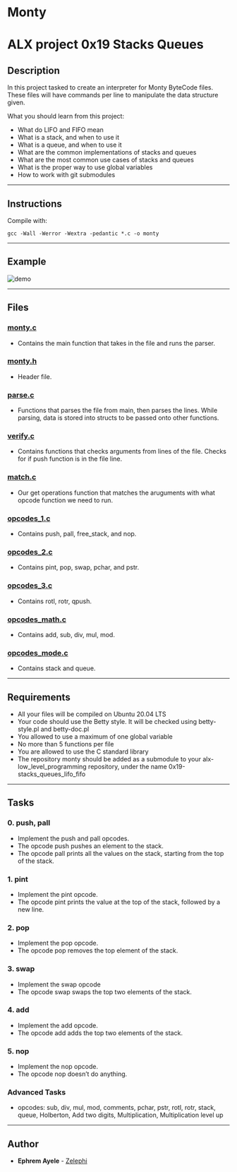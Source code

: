 # Monty
# ALX project 0x19 Stacks Queues

## Description
In this project tasked to create an interpreter for Monty ByteCode files. These files will have commands per line to manipulate the data structure given.

What you should learn from this project:

* What do LIFO and FIFO mean
* What is a stack, and when to use it
* What is a queue, and when to use it
* What are the common implementations of stacks and queues
* What are the most common use cases of stacks and queues
* What is the proper way to use global variables
* How to work with git submodules

---

## Instructions

Compile with:
```
gcc -Wall -Werror -Wextra -pedantic *.c -o monty
```
---

## Example

![demo](https://push.sh/CksXw/test.png)

---

## Files

### [monty.c](./monty.c)
* Contains the main function that takes in the file and runs the parser.

### [monty.h](./monty.h)
* Header file.

### [parse.c](./parse.c)
* Functions that parses the file from main, then parses the lines. While parsing, data is stored into structs to be passed onto other functions.

### [verify.c](./verify.c)
* Contains functions that checks arguments from lines of the file. Checks for if push function is in the file line.

### [match.c](./match.c)
* Our get operations function that matches the aruguments with what opcode function we need to run.

### [opcodes_1.c](./opcodes_1.c)
* Contains push, pall, free_stack, and nop.

### [opcodes_2.c](./opcodes_2.c)
* Contains pint, pop, swap, pchar, and pstr.

### [opcodes_3.c](./opcodes_3.c)
* Contains rotl, rotr, qpush.

### [opcodes_math.c](./opcodes_math.c)
* Contains add, sub, div, mul, mod.

### [opcodes_mode.c](./opcodes_mode.c)
* Contains stack and queue.

---

## Requirements
- All your files will be compiled on Ubuntu 20.04 LTS
- Your code should use the Betty style. It will be checked using betty-style.pl and betty-doc.pl
- You allowed to use a maximum of one global variable
- No more than 5 functions per file
- You are allowed to use the C standard library
- The repository monty should be added as a submodule to your alx-low_level_programming repository, under the name 0x19-stacks_queues_lifo_fifo

---

## Tasks

### 0. push, pall
* Implement the push and pall opcodes.
* The opcode push pushes an element to the stack.
* The opcode pall prints all the values on the stack, starting from the top of the stack.

### 1. pint
* Implement the pint opcode.
* The opcode pint prints the value at the top of the stack, followed by a new line.

### 2. pop
* Implement the pop opcode.
* The opcode pop removes the top element of the stack.

### 3. swap
* Implement the swap opcode
* The opcode swap swaps the top two elements of the stack.

### 4. add
* Implement the add opcode.
* The opcode add adds the top two elements of the stack.

### 5. nop
* Implement the nop opcode.
* The opcode nop doesn’t do anything.

### Advanced Tasks
* opcodes: sub, div, mul, mod, comments, pchar, pstr, rotl, rotr, stack, queue, Holberton, Add two digits, Multiplication, Multiplication level up

---

## Author
* **Ephrem Ayele** - [Zelephi](https://github.com/Zelephi)
